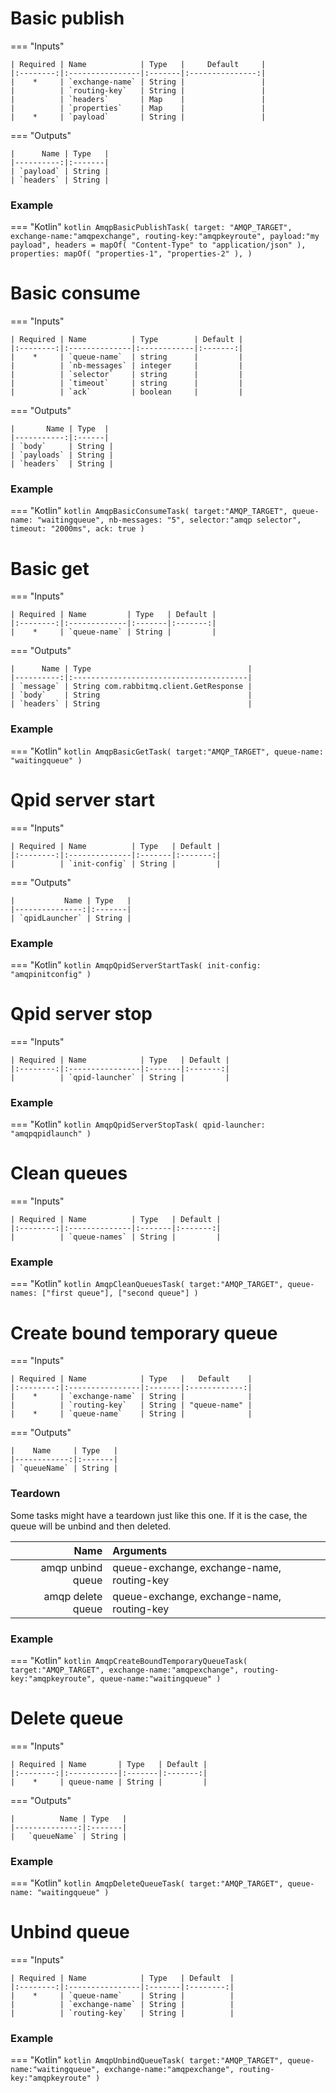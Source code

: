 # Basic publish

=== "Inputs"

    | Required | Name            | Type   |     Default     |
    |:--------:|:----------------|:-------|:---------------:|
    |    *     | `exchange-name` | String |                 |
    |          | `routing-key`   | String |                 |
    |          | `headers`       | Map    |                 |
    |          | `properties`    | Map    |                 |
    |    *     | `payload`       | String |                 |

=== "Outputs"

    |      Name | Type   |
    |----------:|:-------|
    | `payload` | String |
    | `headers` | String |

### Example

=== "Kotlin"
    ``` kotlin
    AmqpBasicPublishTask(
        target: "AMQP_TARGET",
        exchange-name:"amqpexchange",
        routing-key:"amqpkeyroute",
        payload:"my payload",
        headers = mapOf(
          "Content-Type" to "application/json"
        ),
        properties: mapOf(
            "properties-1",
            "properties-2"
        ),
    )
    ```

# Basic consume

=== "Inputs"

    | Required | Name          | Type        | Default |
    |:--------:|:--------------|:------------|:-------:|
    |    *     | `queue-name`  | string      |         |
    |          | `nb-messages` | integer     |         |
    |          | `selector`    | string      |         |
    |          | `timeout`     | string      |         |
    |          | `ack`         | boolean     |         |

=== "Outputs"

    |       Name | Type  |
    |-----------:|:------|
    | `body`     | String |
    | `payloads` | String |
    | `headers`  | String |

### Example

=== "Kotlin"
    ``` kotlin
    AmqpBasicConsumeTask(
        target:"AMQP_TARGET",
        queue-name: "waitingqueue",
        nb-messages: "5",
        selector:"amqp selector",
        timeout: "2000ms",
        ack: true
    )
    ```

# Basic get

=== "Inputs"

    | Required | Name         | Type   | Default |
    |:--------:|:-------------|:-------|:-------:|
    |    *     | `queue-name` | String |         |

=== "Outputs"

    |      Name | Type                                   |
    |----------:|:---------------------------------------|
    | `message` | String com.rabbitmq.client.GetResponse |
    | `body`    | String                                 |
    | `headers` | String                                 |



### Example

=== "Kotlin"
    ``` kotlin
    AmqpBasicGetTask(
        target:"AMQP_TARGET",
        queue-name: "waitingqueue"
    )
    ```

# Qpid server start

=== "Inputs"

    | Required | Name          | Type   | Default |
    |:--------:|:--------------|:-------|:-------:|
    |          | `init-config` | String |         |

=== "Outputs"

    |           Name | Type   |
    |---------------:|:-------|
    | `qpidLauncher` | String |


### Example
=== "Kotlin"
    ``` kotlin
    AmqpQpidServerStartTask(
        init-config: "amqpinitconfig"
    )
    ```

# Qpid server stop

=== "Inputs"

    | Required | Name            | Type   | Default |
    |:--------:|:----------------|:-------|:-------:|
    |          | `qpid-launcher` | String |         |

### Example

=== "Kotlin"
    ``` kotlin
    AmqpQpidServerStopTask(
        qpid-launcher: "amqpqpidlaunch"
    )
    ```

# Clean queues

=== "Inputs"

    | Required | Name          | Type   | Default |
    |:--------:|:--------------|:-------|:-------:|
    |          | `queue-names` | String |         |

### Example

=== "Kotlin"
    ``` kotlin
    AmqpCleanQueuesTask(
        target:"AMQP_TARGET",
        queue-names: ["first queue"], ["second queue"]
    )
    ```


# Create bound temporary queue

=== "Inputs"

    | Required | Name            | Type   |   Default    |
    |:--------:|:----------------|:-------|:------------:|
    |    *     | `exchange-name` | String |              |
    |          | `routing-key`   | String | "queue-name" |
    |    *     | `queue-name`    | String |              |

=== "Outputs"

    |    Name     | Type   |
    |------------:|:-------|
    | `queueName` | String |



### Teardown

Some tasks might have a teardown just like this one. If it is the case, the queue will be unbind and then deleted.

|                 Name | Arguments                                   |
|---------------------:|:--------------------------------------------|
|    amqp unbind queue | queue-exchange, exchange-name, routing-key  |
|    amqp delete queue | queue-exchange, exchange-name, routing-key  |


### Example

=== "Kotlin"
    ``` kotlin
    AmqpCreateBoundTemporaryQueueTask(
        target:"AMQP_TARGET",
        exchange-name:"amqpexchange",
        routing-key:"amqpkeyroute",
        queue-name:"waitingqueue"
    )
    ```


# Delete queue

=== "Inputs"

    | Required | Name       | Type   | Default |
    |:--------:|:-----------|:-------|:-------:|
    |    *     | queue-name | String |         |

=== "Outputs"

    |          Name | Type   |
    |--------------:|:-------|
    |   `queueName` | String |

### Example

=== "Kotlin"
    ``` kotlin
    AmqpDeleteQueueTask(
        target:"AMQP_TARGET",
        queue-name: "waitingqueue"
    )
    ```

# Unbind queue

=== "Inputs"

    | Required | Name            | Type   | Default  |
    |:--------:|:----------------|:-------|:--------:|
    |    *     | `queue-name`    | String |          |
    |          | `exchange-name` | String |          |
    |          | `routing-key`   | String |          |

### Example

=== "Kotlin"
    ``` kotlin
        AmqpUnbindQueueTask(
        target:"AMQP_TARGET",
        queue-name:"waitingqueue",
        exchange-name:"amqpexchange",
        routing-key:"amqpkeyroute"
    )
    ```
